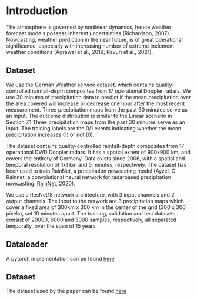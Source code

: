 # Introduction 
The atmosphere is governed by
nonlinear dynamics, hence weather forecast models possess inherent uncertainties (Richardson, 2007). Nowcasting,
weather prediction in the near future, is of great operational
significance, especially with increasing number of extreme
inclement weather conditions (Agrawal et al., 2019; Ravuri
et al., 2021). 
## Dataset
We use the [German Weather service dataset](https://opendata.dwd.de/weather/radar/), which contains quality-controlled rainfall-depth composites from 17 operational Doppler radars. 
We use 30 minutes of
precipitation data to predict if the mean precipitation over
the area covered will increase or decrease one hour after
the most recent measurement. Three precipitation maps
from the past 30 minutes serve as an input. The outcome
distribution is similar to the Linear scenario in Section 7.1
Three precipitation maps from the past 30 minutes serve as an input. 
The training labels are the 0/1 events indicating whether the mean precipitation increases (1) or not (0). 

The dataset contains quality-controlled rainfall-depth composites from 17 operational DWD Doppler radars. 
It has a spatial extent of 900x900 km, and covers the entirety of Germany. 
Data exists since 2006, with a spatial and temporal resolution of 1x1 km and 5 minutes, respectively. 
The dataset has been used to train RainNet, a pricipitation nowcasting model (Ayzel, G. Rainnet: a convolutional neural network for radarbased precipitation nowcasting. [RainNet](https://github.com/hydrogo/rainnet), 2020). 

We use a ResNet18 network architecture, with 3 input channels and 2 output channels.
The input to the network are 3 precipitation maps which cover a fixed area of 300km x 300 km in the center of the grid (300 x 300 pixels), set 10 minutes apart. The training, validation and test datasets consist of 20000, 6000 and 3000 samples, respectively, all separated temporally, over the span of 15 years.

## Dataloader
A pytorch implementation can be found [here](https://github.com/jackzhu727/deep-probability-estimation/blob/main/datasets/weather_forcast.py)

## Dataset
The dataset used by the paper can be found [here](https://zenodo.org/record/3629951#.Y20qhuyZP0o)
